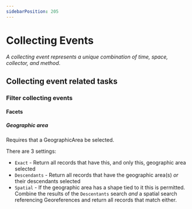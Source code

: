 ```yaml
---
sidebarPosition: 205
---
```

# Collecting Events
_A collecting event represents a unique combination of time, space, collector, and method_.


## Collecting event related tasks

### Filter collecting events

#### Facets

##### Geographic area

Requires that a GeographicArea be selected.  

There are 3 settings:
* `Exact` - Return all records that have this, and only this, geographic area selected
* `Descendants` - Return all records that have the geographic area(s) _or_ their descendants selected
* `Spatial` - If the geographic area has a shape tied to it this is permitted. Combine the results of the `Descentants` search *and* a spatial search referencing Georeferences and return all records that match either.

